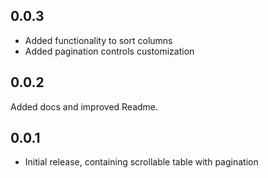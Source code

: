 ## 0.0.3
* Added functionality to sort columns
* Added pagination controls customization

## 0.0.2
Added docs and improved Readme.

## 0.0.1
* Initial release, containing scrollable table with pagination
